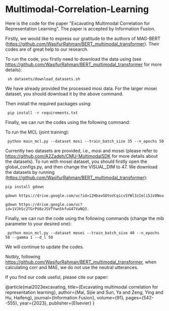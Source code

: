 # Multimodal-Correlation-Learning

Here is the code for the paper "Excavating Multimodal Correlation for Representation Learning". The paper is accepted by Information Fusion.

Firstly, we would like to express our gratitude to the authors of MAG-BERT (https://github.com/WasifurRahman/BERT_multimodal_transformer). Their codes are of great help to our research.

To run the code, you firstly need to download the data using (see https://github.com/WasifurRahman/BERT_multimodal_transformer for more details):

     sh datasets/download_datasets.sh

We have already provided the processed mosi data. For the larger mosei dataset, you should download it by the above command.

Then install the required packages using:

     pip install -r requirements.txt

Finally, we can run the codes using the following command:

To run the MCL (joint training):

     python main_mcl.py --dataset mosi --train_batch_size 35 --n_epochs 50


Currently two datasets are provided, i.e., mosi and mosei (please refer to https://github.com/A2Zadeh/CMU-MultimodalSDK for more details about the datasets). To run with mosei dataset, you should firstly open the global_configs.py, and then change the VISUAL_DIM to 47. We download the datasets by running (https://github.com/WasifurRahman/BERT_multimodal_transformer):

    pip install gdown

    gdown https://drive.google.com/uc?id=12HbavGOtoVCqicvSYWl3zImli5Jz0Nou

    gdown https://drive.google.com/uc?id=1VJhSc2TGrPU8zJSVTYwn5kfuG47VaNQ3.

Finally, we can run the code using the following commands (change the mib parameter to your desired one):

     python main_mcl.py --dataset mosei --train_batch_size 40 --n_epochs 50 --gamma 1 --d_l 50
     
We will continue to update the codes.

Notbly, following https://github.com/WasifurRahman/BERT_multimodal_transformer, when calculating corr and MAE, we do not use the neutral utterances.

If you find our code useful, please cite our paper:

@article{mai2023excavating,
  title={Excavating multimodal correlation for representation learning},
  author={Mai, Sijie and Sun, Ya and Zeng, Ying and Hu, Haifeng},
  journal={Information Fusion},
  volume={91},
  pages={542--555},
  year={2023},
  publisher={Elsevier}
}

